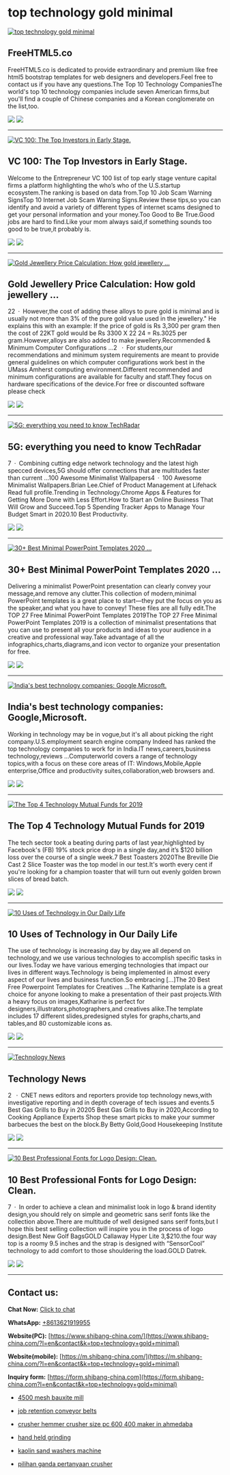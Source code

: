 # top technology gold minimal

<a href="https://swt.shibang-china.com/?l=en&img&k=top+technology+gold+minimal" target="_blank">![top technology gold minimal](http://static.shibang-china.com/all-800x300/522.jpg)</a>

## FreeHTML5.co
FreeHTML5.co is dedicated to provide extraordinary and premium like free html5 bootstrap templates for web designers and developers.Feel free to contact us if you have any questions.The Top 10 Technology CompaniesThe world's top 10 technology companies include seven American firms,but you'll find a couple of Chinese companies and a Korean conglomerate on the list,too.


<a href="https://whatsapp.shibangsoft.com/WhatsApp.php" target="_blank" title="WhatsApp">![](http://static.shibang-china.com/icon/whatsapp.png)</a> <a href="https://swt.shibang-china.com/?l=en&icon&k=top+technology+gold+minimal" target="_blank">![](http://static.shibang-china.com/icon/chat-en.png)</a>

---

<a href="https://swt.shibang-china.com/?l=en&img&k=top+technology+gold+minimal" target="_blank">![VC 100: The Top Investors in Early Stage.](http://static.shibang-china.com/all-800x300/770.jpg)</a>

## VC 100: The Top Investors in Early Stage.
Welcome to the Entrepreneur VC 100 list of top early stage venture capital firms a platform highlighting the who’s who of the U.S.startup ecosystem.The ranking is based on data from.Top 10 Job Scam Warning SignsTop 10 Internet Job Scam Warning Signs.Review these tips,so you can identify and avoid a variety of different types of internet scams designed to get your personal information and your money.Too Good to Be True.Good jobs are hard to find.Like your mom always said,if something sounds too good to be true,it probably is.


<a href="https://whatsapp.shibangsoft.com/WhatsApp.php" target="_blank" title="WhatsApp">![](http://static.shibang-china.com/icon/whatsapp.png)</a> <a href="https://swt.shibang-china.com/?l=en&icon&k=top+technology+gold+minimal" target="_blank">![](http://static.shibang-china.com/icon/chat-en.png)</a>

---

<a href="https://swt.shibang-china.com/?l=en&img&k=top+technology+gold+minimal" target="_blank">![Gold Jewellery Price Calculation: How gold jewellery …](http://static.shibang-china.com/all-800x300/136.jpg)</a>

## Gold Jewellery Price Calculation: How gold jewellery …
22&ensp;&#0183;&ensp;However,the cost of adding these alloys to pure gold is minimal and is usually not more than 3% of the pure gold value used in the jewellery.&quot; He explains this with an example: If the price of gold is Rs 3,300 per gram then the cost of 22KT gold would be Rs 3300 X 22 24 = Rs.3025 per gram.However,alloys are also added to make jewellery.Recommended &amp; Minimum Computer Configurations …2 &ensp;&#0183;&ensp;For students,our recommendations and minimum system requirements are meant to provide general guidelines on which computer configurations work best in the UMass Amherst computing environment.Different recommended and minimum configurations are available for faculty and staff.They focus on hardware specifications of the device.For free or discounted software please check


<a href="https://whatsapp.shibangsoft.com/WhatsApp.php" target="_blank" title="WhatsApp">![](http://static.shibang-china.com/icon/whatsapp.png)</a> <a href="https://swt.shibang-china.com/?l=en&icon&k=top+technology+gold+minimal" target="_blank">![](http://static.shibang-china.com/icon/chat-en.png)</a>

---

<a href="https://swt.shibang-china.com/?l=en&img&k=top+technology+gold+minimal" target="_blank">![5G: everything you need to know TechRadar](http://static.shibang-china.com/all-800x300/360.jpg)</a>

## 5G: everything you need to know TechRadar
7&ensp;&#0183;&ensp;Combining cutting edge network technology and the latest high specced devices,5G should offer connections that are multitudes faster than current …100 Awesome Minimalist Wallpapers4&ensp;&#0183;&ensp;100 Awesome Minimalist Wallpapers.Brian Lee.Chief of Product Management at Lifehack Read full profile.Trending in Technology.Chrome Apps &amp; Features for Getting More Done with Less Effort.How to Start an Online Business That Will Grow and Succeed.Top 5 Spending Tracker Apps to Manage Your Budget Smart in 2020.10 Best Productivity.


<a href="https://whatsapp.shibangsoft.com/WhatsApp.php" target="_blank" title="WhatsApp">![](http://static.shibang-china.com/icon/whatsapp.png)</a> <a href="https://swt.shibang-china.com/?l=en&icon&k=top+technology+gold+minimal" target="_blank">![](http://static.shibang-china.com/icon/chat-en.png)</a>

---

<a href="https://swt.shibang-china.com/?l=en&img&k=top+technology+gold+minimal" target="_blank">![30+ Best Minimal PowerPoint Templates 2020 …](http://static.shibang-china.com/all-800x300/955.jpg)</a>

## 30+ Best Minimal PowerPoint Templates 2020 …
Delivering a minimalist PowerPoint presentation can clearly convey your message,and remove any clutter.This collection of modern,minimal PowerPoint templates is a great place to start—they put the focus on you as the speaker,and what you have to convey! These files are all fully edit.The TOP 27 Free Minimal PowerPoint Templates 2019The TOP 27 Free Minimal PowerPoint Templates 2019 is a collection of minimalist presentations that you can use to present all your products and ideas to your audience in a creative and professional way.Take advantage of all the infographics,charts,diagrams,and icon vector to organize your presentation for free.


<a href="https://whatsapp.shibangsoft.com/WhatsApp.php" target="_blank" title="WhatsApp">![](http://static.shibang-china.com/icon/whatsapp.png)</a> <a href="https://swt.shibang-china.com/?l=en&icon&k=top+technology+gold+minimal" target="_blank">![](http://static.shibang-china.com/icon/chat-en.png)</a>

---

<a href="https://swt.shibang-china.com/?l=en&img&k=top+technology+gold+minimal" target="_blank">![India's best technology companies: Google,Microsoft.](http://static.shibang-china.com/all-800x300/488.jpg)</a>

## India's best technology companies: Google,Microsoft.
Working in technology may be in vogue,but it's all about picking the right company.U.S.employment search engine company Indeed has ranked the top technology companies to work for in India.IT news,careers,business technology,reviews …Computerworld covers a range of technology topics,with a focus on these core areas of IT: Windows,Mobile,Apple enterprise,Office and productivity suites,collaboration,web browsers and.


<a href="https://whatsapp.shibangsoft.com/WhatsApp.php" target="_blank" title="WhatsApp">![](http://static.shibang-china.com/icon/whatsapp.png)</a> <a href="https://swt.shibang-china.com/?l=en&icon&k=top+technology+gold+minimal" target="_blank">![](http://static.shibang-china.com/icon/chat-en.png)</a>

---

<a href="https://swt.shibang-china.com/?l=en&img&k=top+technology+gold+minimal" target="_blank">![The Top 4 Technology Mutual Funds for 2019](http://static.shibang-china.com/all-800x300/927.jpg)</a>

## The Top 4 Technology Mutual Funds for 2019
The tech sector took a beating during parts of last year,highlighted by Facebook's (FB) 19% stock price drop in a single day,and it’s $120 billion loss over the course of a single week.7 Best Toasters 2020The Breville Die Cast 2 Slice Toaster was the top model in our test.It's worth every cent if you're looking for a champion toaster that will turn out evenly golden brown slices of bread batch.


<a href="https://whatsapp.shibangsoft.com/WhatsApp.php" target="_blank" title="WhatsApp">![](http://static.shibang-china.com/icon/whatsapp.png)</a> <a href="https://swt.shibang-china.com/?l=en&icon&k=top+technology+gold+minimal" target="_blank">![](http://static.shibang-china.com/icon/chat-en.png)</a>

---

<a href="https://swt.shibang-china.com/?l=en&img&k=top+technology+gold+minimal" target="_blank">![10 Uses of Technology in Our Daily Life](http://static.shibang-china.com/all-800x300/1314.jpg)</a>

## 10 Uses of Technology in Our Daily Life
The use of technology is increasing day by day,we all depend on technology,and we use various technologies to accomplish specific tasks in our lives.Today we have various emerging technologies that impact our lives in different ways.Technology is being implemented in almost every aspect of our lives and business function.So embracing […]The 20 Best Free Powerpoint Templates for Creatives …The Katharine template is a great choice for anyone looking to make a presentation of their past projects.With a heavy focus on images,Katharine is perfect for designers,illustrators,photographers,and creatives alike.The template includes 17 different slides,predesigned styles for graphs,charts,and tables,and 80 customizable icons as.


<a href="https://whatsapp.shibangsoft.com/WhatsApp.php" target="_blank" title="WhatsApp">![](http://static.shibang-china.com/icon/whatsapp.png)</a> <a href="https://swt.shibang-china.com/?l=en&icon&k=top+technology+gold+minimal" target="_blank">![](http://static.shibang-china.com/icon/chat-en.png)</a>

---

<a href="https://swt.shibang-china.com/?l=en&img&k=top+technology+gold+minimal" target="_blank">![Technology News](http://static.shibang-china.com/all-800x300/370.jpg)</a>

## Technology News
2 &ensp;&#0183;&ensp;CNET news editors and reporters provide top technology news,with investigative reporting and in depth coverage of tech issues and events.5 Best Gas Grills to Buy in 20205 Best Gas Grills to Buy in 2020,According to Cooking Appliance Experts Shop these smart picks to make your summer barbecues the best on the block.By Betty Gold,Good Housekeeping Institute


<a href="https://whatsapp.shibangsoft.com/WhatsApp.php" target="_blank" title="WhatsApp">![](http://static.shibang-china.com/icon/whatsapp.png)</a> <a href="https://swt.shibang-china.com/?l=en&icon&k=top+technology+gold+minimal" target="_blank">![](http://static.shibang-china.com/icon/chat-en.png)</a>

---

<a href="https://swt.shibang-china.com/?l=en&img&k=top+technology+gold+minimal" target="_blank">![10 Best Professional Fonts for Logo Design: Clean.](http://static.shibang-china.com/all-800x300/943.jpg)</a>

## 10 Best Professional Fonts for Logo Design: Clean.
7&ensp;&#0183;&ensp;In order to achieve a clean and minimalist look in logo &amp; brand identity design,you should rely on simple and geometric sans serif fonts like the collection above.There are multitude of well designed sans serif fonts,but I hope this best selling collection will inspire you in the process of logo design.Best New Golf BagsGOLD Callaway Hyper Lite 3,$210.the four way top is a roomy 9.5 inches and the strap is designed with “SensorCool” technology to add comfort to those shouldering the load.GOLD Datrek.


<a href="https://whatsapp.shibangsoft.com/WhatsApp.php" target="_blank" title="WhatsApp">![](http://static.shibang-china.com/icon/whatsapp.png)</a> <a href="https://swt.shibang-china.com/?l=en&icon&k=top+technology+gold+minimal" target="_blank">![](http://static.shibang-china.com/icon/chat-en.png)</a>

---
## Contact us:

**Chat Now:** [Click to chat](https://swt.shibang-china.com?l=en&contact&k=top+technology+gold+minimal)

**WhatsApp:**  [+8613621919955](https://whatsapp.shibangsoft.com/WhatsApp.php)

**Website(PC):** [https://www.shibang-china.com/](https://www.shibang-china.com/?l=en&contact&k=top+technology+gold+minimal)

**Website(mobile):** [https://m.shibang-china.com/](https://m.shibang-china.com/?l=en&contact&k=top+technology+gold+minimal)

**Inquiry form:** [https://form.shibang-china.com](https://form.shibang-china.com?l=en&contact&k=top+technology+gold+minimal)

* [4500 mesh bauxite mill](../157/4500%20mesh%20bauxite%20mill.md)

* [job retention conveyor belts](../151/job%20retention%20conveyor%20belts.md)

* [crusher hemmer crusher size pc 600 400 maker in ahmedaba](../153/crusher%20hemmer%20crusher%20size%20pc%20600%20400%20maker%20in%20ahmedaba.md)

* [hand held grinding](../155/hand%20held%20grinding.md)

* [kaolin sand washers machine](../158/kaolin%20sand%20washers%20machine.md)

* [pilihan ganda pertanyaan crusher](../159/pilihan%20ganda%20pertanyaan%20crusher.md)